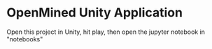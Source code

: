 OpenMined Unity Application
=============================================

Open this project in Unity, hit play, then open the jupyter notebook in "notebooks"
